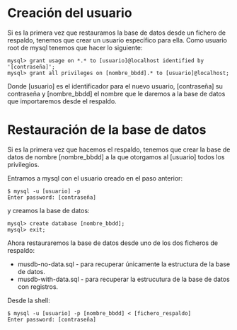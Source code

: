 # Creación del usuario

Si es la primera vez que restauramos la base de datos desde un fichero de respaldo, tenemos que crear un usuario específico para ella. Como usuario root de mysql tenemos que hacer lo siguiente:

    mysql> grant usage on *.* to [usuario]@localhost identified by '[contraseña]';
    mysql> grant all privileges on [nombre_bbdd].* to [usuario]@localhost;

Donde [usuario] es el identificador para el nuevo usuario, [contraseña] su contraseña y [nombre_bbdd] el nombre que le daremos a la base de datos que importaremos desde el respaldo.

# Restauración de la base de datos

Si es la primera vez que hacemos el respaldo, tenemos que crear la base de datos de nombre [nombre_bbdd] a la que otorgamos al [usuario] todos los privilegios. 

Entramos a mysql con el usuario creado en el paso anterior:

    $ mysql -u [usuario] -p
    Enter password: [contraseña]

y creamos la base de datos:

    mysql> create database [nombre_bbdd];
    mysql> exit;

Ahora restauraremos la base de datos desde uno de los dos ficheros de respaldo:

  * musdb-no-data.sql - para recuperar únicamente la estructura de la base de datos.
  * musdb-with-data.sql - para recuperar la estrucutura de la base de datos con registros.

Desde la shell:

    $ mysql -u [usuario] -p [nombre_bbdd] < [fichero_respaldo]
    Enter password: [contraseña]

